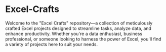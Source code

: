 # Excel-Crafts
Welcome to the "Excel Crafts" repository—a collection of meticulously crafted Excel projects designed to streamline tasks, analyze data, and enhance productivity. Whether you're a data enthusiast, business professional, or someone looking to harness the power of Excel, you'll find a variety of projects here to suit your needs.
